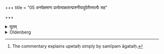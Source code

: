 +++
title = "05 अनपेक्षमाणः प्रत्येत्याक्षतान्प्राश्नीयादुपेतैरमात्यैः सह"

+++

<details><summary>मूलम्</summary>

अनपेक्षमाणः प्रत्येत्याक्षतान्प्राश्नीयादुपेतैरमात्यैः सह ५
</details>

<details><summary>Oldenberg</summary>

5. [^3]  Returning (to the fire) without looking back, he should, together with the persons belonging to his family, as far as they have been initiated (by the Upanayana), eat the fried grains.


[^3]:  The commentary explains upetaiḥ simply by samīpam āgataiḥ.
</details>
